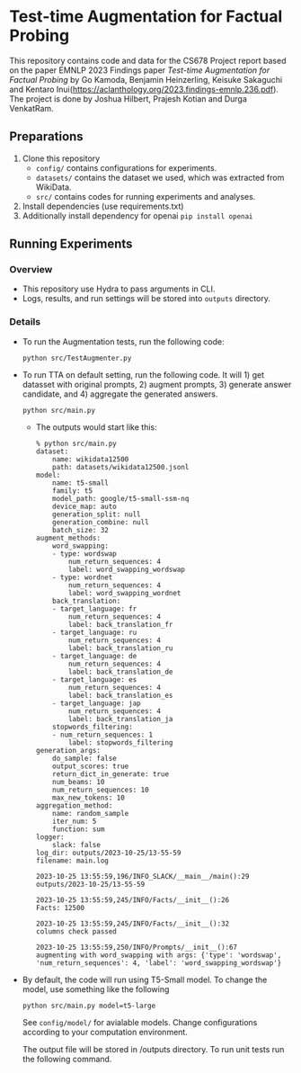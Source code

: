 # Test-time Augmentation for Factual Probing


This repository contains code and data for the CS678 Project report based on the paper EMNLP 2023 Findings paper *Test-time Augmentation for Factual Probing* by Go Kamoda, Benjamin Heinzerling, Keisuke Sakaguchi and Kentaro Inui(https://aclanthology.org/2023.findings-emnlp.236.pdf). The project is done by Joshua Hilbert, Prajesh Kotian and Durga VenkatRam.

## Preparations
1. Clone this repository
   - `config/` contains configurations for experiments.
   - `datasets/` contains the dataset we used, which was extracted from WikiData.
   - `src/` contains codes for running experiments and analyses.
2. Install dependencies (use requirements.txt)
3. Additionally install dependency for openai `pip install openai`

## Running Experiments
### Overview
- This repository use Hydra to pass arguments in CLI.
- Logs, results, and run settings will be stored into `outputs` directory.

### Details
- To run the Augmentation tests, run the following code:
  ```
  python src/TestAugmenter.py
  ```

- To run TTA on default setting, run the following code. It will 1) get datasset with original prompts, 2) augment prompts, 3) generate answer candidate, and 4) aggregate the generated answers.
  ```
  python src/main.py
  ```
  - The outputs would start like this:
    ```
    % python src/main.py
    dataset:
        name: wikidata12500
        path: datasets/wikidata12500.jsonl
    model:
        name: t5-small
        family: t5
        model_path: google/t5-small-ssm-nq
        device_map: auto
        generation_split: null
        generation_combine: null
        batch_size: 32
    augment_methods:
        word_swapping:
        - type: wordswap
            num_return_sequences: 4
            label: word_swapping_wordswap
        - type: wordnet
            num_return_sequences: 4
            label: word_swapping_wordnet
        back_translation:
        - target_language: fr
            num_return_sequences: 4
            label: back_translation_fr
        - target_language: ru
            num_return_sequences: 4
            label: back_translation_ru
        - target_language: de
            num_return_sequences: 4
            label: back_translation_de
        - target_language: es
            num_return_sequences: 4
            label: back_translation_es
        - target_language: jap
            num_return_sequences: 4
            label: back_translation_ja
        stopwords_filtering:
        - num_return_sequences: 1
            label: stopwords_filtering
    generation_args:
        do_sample: false
        output_scores: true
        return_dict_in_generate: true
        num_beams: 10
        num_return_sequences: 10
        max_new_tokens: 10
    aggregation_method:
        name: random_sample
        iter_num: 5
        function: sum
    logger:
        slack: false
    log_dir: outputs/2023-10-25/13-55-59
    filename: main.log

    2023-10-25 13:55:59,196/INFO_SLACK/__main__/main():29
    outputs/2023-10-25/13-55-59

    2023-10-25 13:55:59,245/INFO/Facts/__init__():26
    Facts: 12500

    2023-10-25 13:55:59,245/INFO/Facts/__init__():32
    columns check passed

    2023-10-25 13:55:59,250/INFO/Prompts/__init__():67
    augmenting with word_swapping with args: {'type': 'wordswap', 'num_return_sequences': 4, 'label': 'word_swapping_wordswap'}
    ```
- By default, the code will run using T5-Small model. To change the model, use something like the following
  ```
  python src/main.py model=t5-large
  ```
  See `config/model/` for avialable models. Change configurations according to your computation environment.

  The output file will be stored in /outputs directory.
  To run unit tests run the following command.
  

